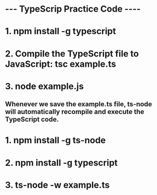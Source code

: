 # --- TypeScrip Practice Code ----


# 1. npm install -g typescript

# 2. Compile the TypeScript file to JavaScript: tsc example.ts

# 3. node example.js


## Whenever we save the example.ts file, ts-node will automatically recompile and execute the TypeScript code.

# 1. npm install -g ts-node
# 2. npm install -g typescript
# 3. ts-node -w example.ts

